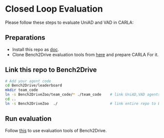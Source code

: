 # Closed Loop Evaluation    

Please follow these steps to evaluate UniAD and VAD in CARLA:

## Preparations

- Install this repo as [doc](docs/INSTALL.md). 
- Clone Bench2Drive evaluation tools from [here](https://github.com/Thinklab-SJTU/Bench2Drive) and prepare CARLA For it.

## Link this repo to Bench2Drive

```bash
# Add your agent code
cd Bench2Drive/leaderboard
mkdir team_code
ln -s Bench2DriveZoo/team_code/* ./team_code    # link UniAD,VAD agents and utils 
cd ..
ln -s Bench2DriveZoo  ./                        # link entire repo to Bench2Drive. 
```

## Run evaluation 

Follow [this](https://github.com/Thinklab-SJTU/Bench2Drive?tab=readme-ov-file#eval-tools) to use evaluation tools of Bench2Drive.

